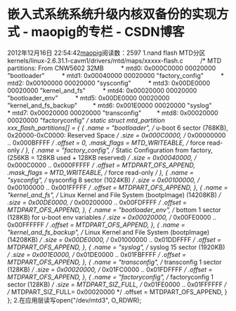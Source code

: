 # 嵌入式系统系统升级内核双备份的实现方式 - maopig的专栏 - CSDN博客
2012年12月16日 22:54:42[maopig](https://me.csdn.net/maopig)阅读数：2597
1.nand flash MTD分区
        kernels/linux-2.6.31.1-cavm1/drivers/mtd/maps/xxxxx-flash.c 
        /* MTD partitions: From CNW5602 32MB
         * mtd0: 0x000C0000 00020000 "bootloader"
         * mtd1: 0x00040000 00020000 "factory_config"
         * mtd2: 0x00100000 00020000 "sysconfig"
         * mtd3: 0x00DE0000 00020000 "kernel_and_fs"
         * mtd4: 0x00020000 00020000 "bootloader_env"
         * mtd5: 0x00DE0000 00020000 "kernel_and_fs_backup"
        * mtd6: 0x001E0000 00020000 "syslog"
        * mtd7: 0x00020000 00020000 "transconfig"
        * mtd8: 0x00020000 00020000 "factoryconfig"
*/
static struct mtd_partition xxx_flash_partitions[] = {
{
.name = "bootloader", /* u-boot 6 sector (768KB), 0x20000-0xC0000: Reserved Space */
.size = 0x000C0000, /* 0x00000000 .. 0x000BFFFF */
.offset = 0,
.mask_flags = MTD_WRITEABLE, /* force read-only */
}, {
.name = "factory_config", /* Static Configuration from factory, (256KB = 128KB used + 128KB reserved) */
.size = 0x00040000, /* 0x000C0000 .. 0x000FFFFF */
.offset = MTDPART_OFS_APPEND,
.mask_flags = MTD_WRITEABLE, /* force read-only */
}, {
.name = "sysconfig", /* sysconfig 8 sector (1024KB) */
.size = 0x00100000, /* 0x00100000 .. 0x001FFFFF */
.offset = MTDPART_OFS_APPEND,
}, {
.name = "kernel_and_fs", /* Linux Kernel and File System (bootpImage) (14208KB) */
.size = 0x00DE0000, /* 0x00200000 .. 0x00FDFFFF */
.offset = MTDPART_OFS_APPEND,
}, {
.name = "bootloader_env", /* bottom 1 sector (128KB) for u-boot env variables */
.size = 0x00020000, /* 0x00FE0000 .. 0x00FFFFFF */
.offset = MTDPART_OFS_APPEND,
}, {
.name = "kernel_and_fs_backup", /* Linux Kernel and File System (bootpImage) (14208KB) */
.size = 0x00DE0000, /* 0x01000000 .. 0x01DDFFFF */
.offset = MTDPART_OFS_APPEND,
}, {
.name = "syslog", /* syslog 15 sector (1920KB) */
.size = 0x001E0000, /* 0x01DE0000 .. 0x01FBFFFF */
.offset = MTDPART_OFS_APPEND,
}, {
.name = "transconfig", /* transconfig 1 sector (128KB) */
.size = 0x00020000, /* 0x01FC0000 .. 0x01FDFFFF */
.offset = MTDPART_OFS_APPEND,
}, {
.name = "factoryconfig", /* factoryconfig 1 sector (128KB) */
.size = MTDPART_SIZ_FULL, /* 0x01FE0000 .. 0x01FFFFFF */ /* MTDPART_SIZ_FULL= 0x00020000 */
.offset = MTDPART_OFS_APPEND,
}
};
2.在应用层读写open("/dev/mtd3", O_RDWR);
